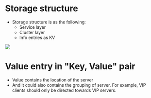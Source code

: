 # Storage structure
* Storage structure is as the following:
  * Service layer
  * Cluster layer
  * Info entries as KV

![](../.gitbook/assets/registryCenter\_directory.png)

# Value entry in "Key, Value" pair
* Value contains the location of the server
* And it could also contains the grouping of server. For example, VIP clients should only be directed towards VIP servers. 